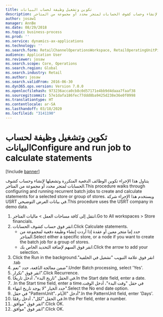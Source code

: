 ```yaml
---
title: تكوين وتشغيل وظيفة لحساب البيانات
description: يتناول هذا الإجراء تكوين الوظائف الدفعية المتكررة وتشغيلها لإنشاء وحساب كشوف الحسابات لمتجر محدد أو مجموعة من المتاجر.
author: josaw1
manager: AnnBe
ms.date: 08/29/2018
ms.topic: business-process
ms.prod: ''
ms.service: dynamics-ax-applications
ms.technology: ''
ms.search.form: RetailChannelOperationsWorkspace, RetailOperatingUnitPicker, SysRecurrence
audience: Application User
ms.reviewer: josaw
ms.search.scope: Core, Operations
ms.search.region: Global
ms.search.industry: Retail
ms.author: josaw
ms.search.validFrom: 2016-06-30
ms.dyn365.ops.version: Version 7.0.0
ms.openlocfilehash: 973236acca0cb8c0d57171e4bb9d4daaa7faaf38
ms.sourcegitcommit: 57e1dafa186fec77ddd8ba9425d238e36e0f0998
ms.translationtype: HT
ms.contentlocale: ar-SA
ms.lasthandoff: 03/18/2020
ms.locfileid: "3141190"
---
```

# <a name="configure-and-run-job-to-calculate-statements"></a><span data-ttu-id="950d4-103">تكوين وتشغيل وظيفة لحساب البيانات</span><span class="sxs-lookup"><span data-stu-id="950d4-103">Configure and run job to calculate statements</span></span>

[!include [banner](../includes/banner.md)]

<span data-ttu-id="950d4-104">يتناول هذا الإجراء تكوين الوظائف الدفعية المتكررة وتشغيلها لإنشاء وحساب كشوف الحسابات لمتجر محدد أو مجموعة من المتاجر.</span><span class="sxs-lookup"><span data-stu-id="950d4-104">This procedure walks through configuring and running recurrent batch jobs to create and calculate statements for a selected store or group of stores.</span></span> <span data-ttu-id="950d4-105">ويستخدم هذا الإجراء شركة USRT في بيانات العرض التوضيحي.</span><span class="sxs-lookup"><span data-stu-id="950d4-105">This procedure uses the USRT company in demo data.</span></span>

1. <span data-ttu-id="950d4-106">انتقل إلى كافة مساحات العمل > ماليات المتاجر.</span><span class="sxs-lookup"><span data-stu-id="950d4-106">Go to All workspaces > Store financials.</span></span>
2. <span data-ttu-id="950d4-107">انقر فوق حساب كشوف الحسابات.</span><span class="sxs-lookup"><span data-stu-id="950d4-107">Click Calculate statements.</span></span>
    * <span data-ttu-id="950d4-108">حدد إما متجر معين أو عقدة إذا أردت إنشاء وظيفة دفعية لمجموعة من المتاجر.</span><span class="sxs-lookup"><span data-stu-id="950d4-108">Select either a specific store, or a node if you want to create the batch job for a group of stores.</span></span>  
    * <span data-ttu-id="950d4-109">انقر فوق السهم لإضافة التحديد الخاص بك.</span><span class="sxs-lookup"><span data-stu-id="950d4-109">Click the arrow to add your selection.</span></span>  
3. <span data-ttu-id="950d4-110">انقر فوق علامة التبويب "‏‫تشغيل في الخلفية".</span><span class="sxs-lookup"><span data-stu-id="950d4-110">Click the Run in the background tab.</span></span>
4. <span data-ttu-id="950d4-111">ضمن معالجة الدُفعة، حدد "نعم".</span><span class="sxs-lookup"><span data-stu-id="950d4-111">Under Batch processing, select 'Yes'.</span></span>
5. <span data-ttu-id="950d4-112">انقر فوق "تكرار".</span><span class="sxs-lookup"><span data-stu-id="950d4-112">Click Recurrence.</span></span>
6. <span data-ttu-id="950d4-113">في الحقل "تاريخ البدء"، أدخل تاريخًا.</span><span class="sxs-lookup"><span data-stu-id="950d4-113">In the Start date field, enter a date.</span></span>
7. <span data-ttu-id="950d4-114">في حقل "‏‫وقت البدء"، أدخل الوقت.</span><span class="sxs-lookup"><span data-stu-id="950d4-114">In the Start time field, enter a time.</span></span>
8. <span data-ttu-id="950d4-115">حدد الخيار "‏‫لا يوجد تاريخ انتهاء‬".</span><span class="sxs-lookup"><span data-stu-id="950d4-115">Select the No end date option.</span></span>
9. <span data-ttu-id="950d4-116">في حقل "PatternUnit‬‬"، أدخل "الأيام".</span><span class="sxs-lookup"><span data-stu-id="950d4-116">In the PatternUnit field, enter 'Days'.</span></span>
10. <span data-ttu-id="950d4-117">في الحقل "لكل‬"، أدخل رقمًا.</span><span class="sxs-lookup"><span data-stu-id="950d4-117">In the Per field, enter a number.</span></span>
11. <span data-ttu-id="950d4-118">انقر فوق "موافق".</span><span class="sxs-lookup"><span data-stu-id="950d4-118">Click OK.</span></span>
12. <span data-ttu-id="950d4-119">انقر فوق "موافق".</span><span class="sxs-lookup"><span data-stu-id="950d4-119">Click OK.</span></span>

